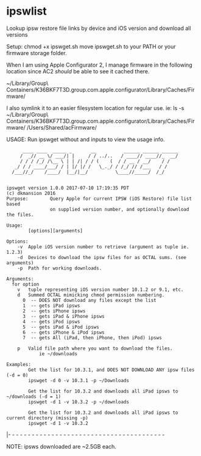 # ipswlist
Lookup ipsw restore file links by device and iOS version and download all versions

Setup:
  chmod +x ipswget.sh
  move ipswget.sh to your PATH or your firmware storage folder.

  When I am using Apple Configurator 2, I manage firmware in the following location since AC2 *should* be able to see it cached there.

  ~/Library/Group\ Containers/K36BKF7T3D.group.com.apple.configurator/Library/Caches/Firmware/

  I also symlink it to an easier filesystem location for regular use.
    ie:   ls -s ~/Library/Group\ Containers/K36BKF7T3D.group.com.apple.configurator/Library/Caches/Firmware/ /Users/Shared/acFirmware/

USAGE:
	Run ipswget without and inputs to view the usage info.

          ____ ____  _____ _       __          ______ ______ ______
         /  _// __ \/ ___/| |     / / ../..   / ____// ____//_  __/
         / / / /_/ /\__ \ | | /| / / (    (  / / __ / __/    / /
       _/ / / ____/___/ / | |/ |/ /   \_._/ / /_/ // /___   / /
      /___//_/    /____/  |__/|__/          \____//_____/  /_/


	ipswget version 1.0.0 2017-07-10 17:19:35 PDT
	(c) dkmansion 2016
	Purpose:        Query Apple for current IPSW (iOS Restore) file list based
	                on supplied version number, and optionally download the files.

	Usage:
	        [options][arguments]

	Options:
	    -v  Apple iOS version number to retrieve (argument as tuple ie. 1.2.3)
	    -d  Devices to download the ipsw files for as OCTAL sums. (see arguments)
	    -p  Path for working downloads.

	Arguments:
	  for option
	    v   tuple representing iOS version number 10.1.2 or 9.1, etc.
	    d   Summed OCTAL mimicking chmod permission numbering.
	      0  -- DOES NOT download any files except the list
	      1  -- gets iPad ipsws
	      2  -- gets iPhone ipsws
	      3  -- gets iPad & iPhone ipsws
	      4  -- gets iPod ipsws
	      5  -- gets iPad & iPod ipsws
	      6  -- gets iPhone & iPod ipsws
	      7  -- gets All (iPad, then iPhone, then iPod) ipsws

	    p   Valid file path where you want to download the files.
	        	ie ~/downloads

	Examples:
	        Get the list for 10.3.1, and DOES NOT DOWNLOAD ANY ipsw files (-d = 0)
	        ipswget -d 0 -v 10.3.1 -p ~/Downloads

	        Get the list for 10.3.2 and downloads all iPad ipsws to ~/downloads (-d = 1)
	        ipswget -d 1 -v 10.3.2 -p ~/downloads

	        Get the list for 10.3.2 and downloads all iPad ipsws to current directory (missing -p)
	        ipswget -d 1 -v 10.3.2

|- - - - - - - - - - - - - - - - - - - - - - - - - - - - - - - - - - - - - - - -

NOTE: ipsws downloaded are ~2.5GB each.
